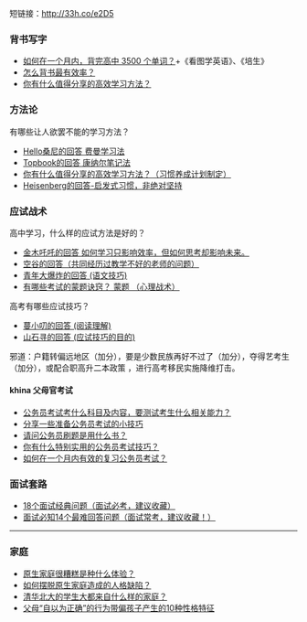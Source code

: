 短链接：http://33h.co/e2D5


### 背书写字


* [如何在一个月内，背完高中 3500 个单词？](https://www.zhihu.com/question/289599760/answer/1251782590)+《看图学英语》、《培生》
* [怎么背书最有效率？](https://www.zhihu.com/question/21540418/answer/187556776)
* [你有什么值得分享的高效学习方法？](https://www.zhihu.com/question/50343728/answer/409389787)

### 方法论

有哪些让人欲罢不能的学习方法？

* [Hello桑尼的回答 费曼学习法](https://www.zhihu.com/question/30178891/answer/1073337800)
* [Topbook的回答 康纳尔笔记法](https://www.zhihu.com/question/50343728/answer/554529926)
* [你有什么值得分享的高效学习方法？（习惯养成计划制定）](https://www.zhihu.com/question/50343728/answer/228142789)
* [Heisenberg的回答-启发式习惯，非绝对坚持](https://www.zhihu.com/question/50343728/answer/611428233)

### 应试战术

高中学习，什么样的应试方法是好的？ 

* [金木吒吒的回答 如何学习只影响效率，但如何思考却影响未来。](https://www.zhihu.com/question/19930474/answer/963115349)
* [空谷的回答（共同经历过教学不好的老师的问题）](https://www.zhihu.com/question/19930474/answer/27310387)
* [青年大爆炸的回答 (语文技巧)](https://www.zhihu.com/question/311672493/answer/1130133923)
* [有哪些考试的蒙题诀窍？ 蒙题 （心理战术）](https://www.zhihu.com/question/23978413/answer/26303745)

高考有哪些应试技巧？

* [蔓小叨的回答 (阅读理解)](https://www.zhihu.com/question/274655257/answer/1130701673)
* [山石寻的回答 (应试技巧的目的)](https://www.zhihu.com/question/274655257/answer/1103281398)

邪道：户籍转偏远地区（加分），要是少数民族再好不过了（加分），夺得艺考生（加分），或配合职高升二本政策 ，进行高考移民实施降维打击。



#### khina 父母官考试

* [公务员考试考什么科目及内容，要测试考生什么相关能力？](https://zhuanlan.zhihu.com/p/24997678)
* [分享一些准备公务员考试的小技巧](https://zhuanlan.zhihu.com/p/107286890)
* [请问公务员刷题是用什么书？](https://www.zhihu.com/question/394929402/answer/1241384455)
* [你有什么特别实用的公务员考试技巧？](https://www.zhihu.com/question/381335450/answer/1094776054)
* [如何在一个月内有效的复习公务员考试？](https://www.zhihu.com/question/341532242/answer/831593165)

### 面试套路

* [18个面试经典问题（面试必考，建议收藏）](https://www.zhihu.com/question/24192778/answer/639241489)
* [面试必知14个最难回答问题（面试常考，建议收藏！）](https://zhuanlan.zhihu.com/p/67676322)

---

### 家庭

* [原生家庭很糟糕是种什么体验？](https://www.zhihu.com/question/266244165/answer/339282447)
* [如何摆脱原生家庭造成的人格缺陷？](https://www.zhihu.com/question/291784243/answer/509020322)
* [清华北大的学生大都来自什么样的家庭？](https://www.zhihu.com/question/355080364/answer/949959508)
* [父母“自以为正确”的行为带偏孩子产生的10种性格特征](https://zhuanlan.zhihu.com/p/56214811)
